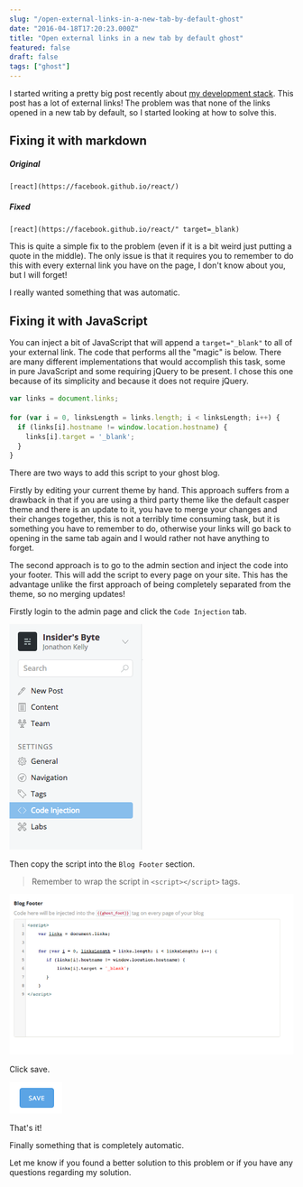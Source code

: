 ```yaml
---
slug: "/open-external-links-in-a-new-tab-by-default-ghost"
date: "2016-04-18T17:20:23.000Z"
title: "Open external links in a new tab by default ghost"
featured: false
draft: false
tags: ["ghost"]
---
```


I started writing a pretty big post recently about
[my development stack](https://www.insidersbyte.com/my-development-stack/). This
post has a lot of external links! The problem was that none of the links opened
in a new tab by default, so I started looking at how to solve this.

## Fixing it with markdown

##### Original

```
[react](https://facebook.github.io/react/)
```

##### Fixed

```
[react](https://facebook.github.io/react/" target=_blank)
```

This is quite a simple fix to the problem (even if it is a bit weird just
putting a quote in the middle). The only issue is that it requires you to
remember to do this with every external link you have on the page, I don't know
about you, but I will forget!

I really wanted something that was automatic.

## Fixing it with JavaScript

You can inject a bit of JavaScript that will append a `target="_blank"` to all
of your external link. The code that performs all the "magic" is below. There
are many different implementations that would accomplish this task, some in pure
JavaScript and some requiring jQuery to be present. I chose this one because of
its simplicity and because it does not require jQuery.

```javascript
var links = document.links;

for (var i = 0, linksLength = links.length; i < linksLength; i++) {
  if (links[i].hostname != window.location.hostname) {
    links[i].target = '_blank';
  }
}
```

There are two ways to add this script to your ghost blog.

Firstly by editing your current theme by hand. This approach suffers from a
drawback in that if you are using a third party theme like the default casper
theme and there is an update to it, you have to merge your changes and their
changes together, this is not a terribly time consuming task, but it is
something you have to remember to do, otherwise your links will go back to
opening in the same tab again and I would rather not have anything to forget.

The second approach is to go to the admin section and inject the code into your
footer. This will add the script to every page on your site. This has the
advantage unlike the first approach of being completely separated from the
theme, so no merging updates!

Firstly login to the admin page and click the `Code Injection` tab.

![](./images/code_injection-1.png)

Then copy the script into the `Blog Footer` section.

> Remember to wrap the script in `<script></script>` tags.

![](./images/code_injection_footer.png)

Click save.

![](./images/save_button.png)

That's it!

Finally something that is completely automatic.

Let me know if you found a better solution to this problem or if you have any
questions regarding my solution.
